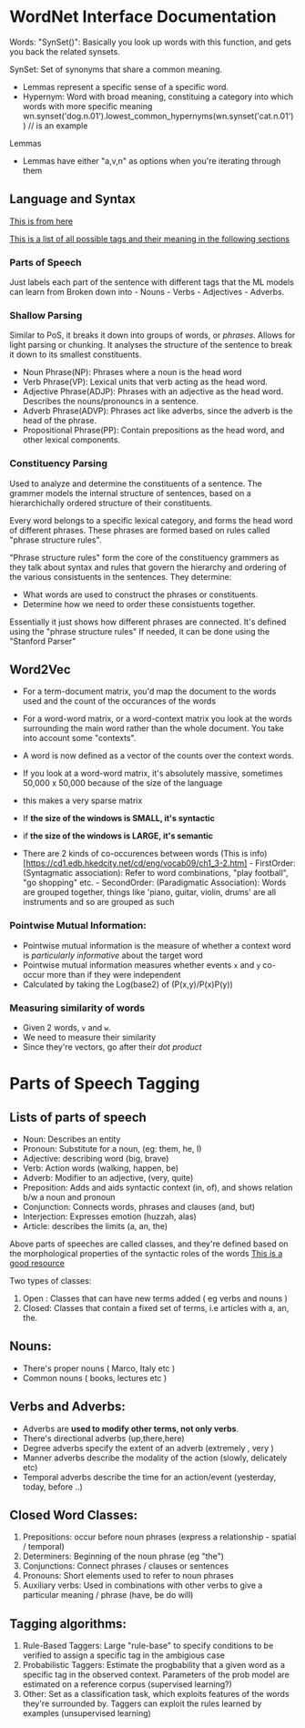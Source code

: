 # WordNet Interface Documentation

Words:
"SynSet()":
Basically you look up words with this function, and gets you back the related synsets.

SynSet:
Set of synonyms that share a common meaning.

- Lemmas represent a specific sense of a specific word.
- Hypernym: Word with broad meaning, constituing a category into which words with more
  specific meaning
  wn.synset('dog.n.01').lowest_common_hypernyms(wn.synset('cat.n.01')) // is an example

Lemmas

- Lemmas have either "a,v,n" as options when you're iterating through them

## Language and Syntax

[This is from here](https://towardsdatascience.com/a-practitioners-guide-to-natural-language-processing-part-i-processing-understanding-text-9f4abfd13e72)

[This is a list of all possible tags and their meaning in the following sections](https://web.archive.org/web/20130517134339/http://bulba.sdsu.edu/jeanette/thesis/PennTags.html)

### Parts of Speech

Just labels each part of the sentence with different tags that the ML models can learn from
Broken down into - Nouns - Verbs - Adjectives - Adverbs.

### Shallow Parsing

Similar to PoS, it breaks it down into groups of words, or _phrases_.
Allows for light parsing or chunking. It analyses the structure of the sentence to break it down
to its smallest constituents.

- Noun Phrase(NP): Phrases where a noun is the head word
- Verb Phrase(VP): Lexical units that verb acting as the head word.
- Adjective Phrase(ADJP): Phrases with an adjective as the head word. Describes the nouns/pronouncs in a sentence.
- Adverb Phrase(ADVP): Phrases act like adverbs, since the adverb is the head of the phrase.
- Propositional Phrase(PP): Contain prepositions as the head word, and other lexical components.

### Constituency Parsing

Used to analyze and determine the constituents of a sentence. The grammer models the
internal structure of sentences, based on a hierarchichally ordered structure of their constituents.

Every word belongs to a specific lexical category, and forms the head word of different phrases.
These phrases are formed based on rules called "phrase structure rules".

"Phrase structure rules" form the core of the constituency grammers as they talk about syntax and
rules that govern the hierarchy and ordering of the various consistuents in the sentences.
They determine:

- What words are used to construct the phrases or constituents.
- Determine how we need to order these consistuents together.

Essentially it just shows how different phrases are connected.
It's defined using the "phrase structure rules"
If needed, it can be done using the "Stanford Parser"

## Word2Vec

- For a term-document matrix, you'd map the document to the words used and the count of the occurances of the words
- For a word-word matrix, or a word-context matrix you look at the words surrounding the main word
  rather than the whole document. You take into account some "contexts".
- A word is now defined as a vector of the counts over the context words.
- If you look at a word-word matrix, it's absolutely massive, sometimes 50,000 x 50,000 because of the size of the language
- this makes a very sparse matrix
- If **the size of the windows is SMALL, it's syntactic**
- if **the size of the windows is LARGE, it's semantic**

- There are 2 kinds of co-occurences between words (This is info)[https://cd1.edb.hkedcity.net/cd/eng/vocab09/ch1_3-2.htm] - FirstOrder: (Syntagmatic association): Refer to word combinations, "play football", "go shopping" etc. - SecondOrder: (Paradigmatic Association): Words are grouped together, things like 'piano, guitar, violin, drums' are all instruments and so are grouped as such

### Pointwise Mutual Information:

- Pointwise mutual information is the measure of whether a context word is _particularly informative_ about the target word
- Pointwise mutual information measures whether events `x` and `y` co-occur more than if they were independent
- Calculated by taking the Log(base2) of (P(x,y)/P(x)P(y))

### Measuring similarity of words

- Given 2 words, `v` and `w`.
- We need to measure their similarity
- Since they're vectors, go after their _dot product_

# Parts of Speech Tagging

## Lists of parts of speech

- Noun: Describes an entity
- Pronoun: Substitute for a noun, (eg: them, he, I)
- Adjective: describing word (big, brave)
- Verb: Action words (walking, happen, be)
- Adverb: Modifier to an adjective, (very, quite)
- Preposition: Adds and aids syntactic context (in, of), and shows relation b/w a noun and pronoun
- Conjunction: Connects words, phrases and clauses (and, but)
- Interjection: Expresses emotion (huzzah, alas)
- Article: describes the limits (a, an, the)

Above parts of speeches are called classes, and they're defined based on the morphological properties of the syntactic roles of the words [This is a good resource](http://www.dii.unisi.it/~maggini/Teaching/TEL/slides%20EN/06%20-%20NLP%20-%20PoS%20Tagging.pdf)

Two types of classes:

1. Open : Classes that can have new terms added ( eg verbs and nouns )
2. Closed: Classes that contain a fixed set of terms, i.e articles with a, an, the.

## Nouns:

- There's proper nouns ( Marco, Italy etc )
- Common nouns ( books, lectures etc )

## Verbs and Adverbs:

- Adverbs are **used to modify other terms, not only verbs**.
- There's directional adverbs (up,there,here)
- Degree adverbs specify the extent of an adverb (extremely , very )
- Manner adverbs describe the modality of the action (slowly, delicately etc)
- Temporal adverbs describe the time for an action/event (yesterday, today, before ..)

## Closed Word Classes:

1. Prepositions: occur before noun phrases (express a relationship - spatial / temporal)
2. Determiners: Beginning of the noun phrase (eg "the")
3. Conjunctions: Connect phrases / clauses or sentences
4. Pronouns: Short elements used to refer to noun phrases
5. Auxiliary verbs: Used in combinations with other verbs to give a particular meaning / phrase (have, be do will)

## Tagging algorithms:

1. Rule-Based Taggers: Large "rule-base" to specify conditions to be verified to assign a specific tag in the ambigious case
2. Probabilistic Taggers: Estimate the progbability that a given word as a specific tag in the observed context. Parameters of the prob model are estimated on a reference corpus (supervised learning?)
3. Other: Set as a classification task, which exploits features of the words they're surrounded by. Taggers can exploit the rules learned by examples (unsupervised learning)
